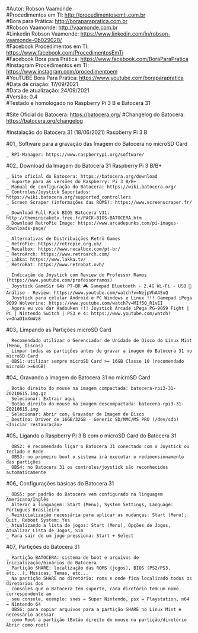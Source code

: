 #Autor: Robson Vaamonde<br>
#Procedimentos em TI: http://procedimentosemti.com.br<br>
#Bora para Prática: http://boraparapratica.com.br<br>
#Robson Vaamonde: http://vaamonde.com.br<br>
#Linkedin Robson Vaamonde: https://www.linkedin.com/in/robson-vaamonde-0b029028/<br>
#Facebook Procedimentos em TI: https://www.facebook.com/ProcedimentosEmTi<br>
#Facebook Bora para Prática: https://www.facebook.com/BoraParaPratica<br>
#Instagram Procedimentos em TI: https://www.instagram.com/procedimentoem<br>
#YouTUBE Bora Para Prática: https://www.youtube.com/boraparapratica<br>
#Data de criação: 17/09/2021<br>
#Data de atualização: 24/09/2021<br>
#Versão: 0.4<br>
#Testado e homologado no Raspberry Pi 3 B e Batocera 31

#Site Oficial do Batocera: https://batocera.org/
#Changelog do Batocera: https://batocera.org/changelog

#Instalação do Batocera 31 (18/06/2021) Raspberry Pi 3 B

#01_ Software para a gravação das Imagem do Batocera no microSD Card<br>

	_ RPI-Manager: https://www.raspberrypi.org/software/

#02_ Download da Imagem do Batocera 31 Raspberry Pi 3 B/B+
		
	_ Site oficial do Batocera: https://batocera.org/download
	_ Suporte para as versões do Raspberry: Pi 3 B/B+
	_ Manual de configuração do Batocera: https://wiki.batocera.org/
	_ Controles/Joystick Suportados: https://wiki.batocera.org/supported_controllers
	_ Screen Scraper (informações das ROMS): https://www.screenscraper.fr/

	_ Download Full-Pack BIOS Batocera V31: http://theminicaketv.free.fr/PACK-BIOS-BATOCERA.htm
	_ Download RetroPie Image: https://www.arcadepunks.com/pi-images-downloads-page/

	_ Alternativas de Distribuições Retrô Games
	_ RetroPie: https://retropie.org.uk/
	_ Recalbox: https://www.recalbox.com/pt-br/
	_ RetroArch: https://www.retroarch.com/
	_ Lakka: https://www.lakka.tv/
	_ RetroBat: https://www.retrobat.ovh/

	_ Indicação de Joystick com Review do Professor Ramos (https://www.youtube.com/professorramos)
	_ Joystick GameSir G4s PT-BR 🎮 Gamepad Bluetooth - 2.4G Wi-Fi - USB 🌟Análise - Review: https://www.youtube.com/watch?v=NejpVhA45xQ
	_ Joystick para celular Android e PC Windows e Linux !!! Gamepad iPega 9099 Wolverine: https://www.youtube.com/watch?v=MIf5Q_R1vEI
	_ Agora eu vou dar Hadouken !!! Joystick Arcade iPega PG-9059 Fight | PC | Nintendo Switch | PS3 e 4: https://www.youtube.com/watch?v=OnaDImXmWz8

#03_ Limpando as Partições microSD Card

	_ Recomendado utilizar o Gerenciador de Unidade de Disco do Linux Mint (Menu, Discos)
	_ Limpar todas as partições antes de gravar a imagem do Batocera 31 no microSD Card
	_ OBS1: utilizar sempre microSD Card >= 16GB Classe 10 (recomendado microSD >=64GB)

#04_ Gravando a imagem do Batocera 31 no microSD Card

	_ Botão direito do mouse na imagem compactada: batocera-rpi3-31-20210615.img.gz
	_ Selecionar: Extrair aqui
	_ Botão direito do mouse na imagem descompactada: batocera-rpi3-31-20210615.img
	_ Selecionar: Abrir com, Gravador de Imagem de Disco
	_ Destino: Driver de 16GB/32GB - Generic SD/MMC/MS PRO (/dev/sdb) <Iniciar restauração>

#05_ Ligando o Raspberry Pi 3 B com o microSD Card do Batocera 31
	
	_ OBS2: é recomendado ligar o Batocera 31 conectado com o Joystick ou Teclado e Rede
	_ OBS3: no primeiro boot o sistema irá executar o redimensionamento das partições
	_ OBS4: no Batocera 31 os controles/joystick são reconhecidos automaticamente

#06_ Configurações básicas do Batocera 31

	_ OBS5: por padrão do Batocera vem configurado na linguagem Americano/Inglês
	_ Alterar a linguagem: Start (Menu), System Settings, Language: Portugues Brasileiro
	_ Reinicialização necessária para aplicar as mudanças: Start (Menu), Quit, Reboot System: Yes
	_ Atualizando a lista de jogos: Start (Menu), Opções de Jogos, Atualizar Lista de Jogos, Sim
	_ Para sair de um jogo pressiona: Start + Select

#07_ Partições do Batocera 31

	_ Partição BATOCERA: sistema de boot e arquivos de inicialização/binários do Batocera
	_ Partição SHARE: localização das ROMS (jogos), BIOS (PS2/PS3, etc...), Musicas, Temas, etc...
	_ Na partição SHARE no diretório: roms e onde fica localizado todos os diretórios dos
	_ consoles que o Batocera tem suporte, cada diretório tem um nome correspondente ao
	_ seu console, exemplo: snes = Super Nintendo, psx = Playstation, n64 = Nintendo 64
	_ OBS6: para copiar arquivos para a partição SHARE no Linux Mint e necessário acessar
	_ como Root a partição (Botão direito do mouse na partição/diretório Abrir como root)